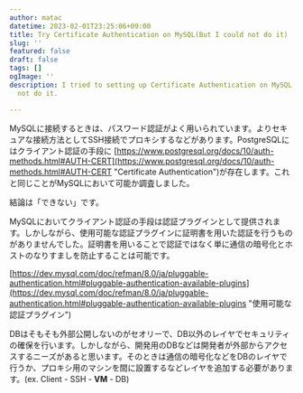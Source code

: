 ```yaml
---
author: matac
datetime: 2023-02-01T23:25:06+09:00
title: Try Certificate Authentication on MySQL(But I could not do it)
slug: ''
featured: false
draft: false
tags: []
ogImage: ''
description: I tried to setting up Certificate Authentication on MySQL, but could
  not do it.

---
```

MySQLに接続するときは、パスワード認証がよく用いられています。よりセキュアな接続方法としてSSH接続でプロキシするなどがあります。PostgreSQLにはクライアント認証の手段に [https://www.postgresql.org/docs/10/auth-methods.html#AUTH-CERT](https://www.postgresql.org/docs/10/auth-methods.html#AUTH-CERT "Certificate Authentication")が存在します。これと同じことがMySQLにおいて可能か調査しました。

結論は「できない」です。

MySQLにおいてクライアント認証の手段は認証プラグインとして提供されます。しかしながら、使用可能な認証プラグインに証明書を用いた認証を行うものがありませんでした。証明書を用いることで認証ではなく単に通信の暗号化とホストのなりすましを防止することは可能です。

[https://dev.mysql.com/doc/refman/8.0/ja/pluggable-authentication.html#pluggable-authentication-available-plugins](https://dev.mysql.com/doc/refman/8.0/ja/pluggable-authentication.html#pluggable-authentication-available-plugins "使用可能な認証プラグイン")

DBはそもそも外部公開しないのがセオリーで、DB以外のレイヤでセキュリティの確保を行います。しかしながら、開発用のDBなどは開発者が外部からアクセスするニーズがあると思います。そのときは通信の暗号化などをDBのレイヤで行うか、プロキシ用のマシンを間に設置するなどレイヤを追加する必要があります。(ex. Client - SSH - **VM** - DB)